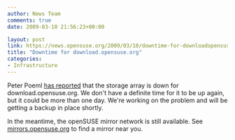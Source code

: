 ```yaml
---
author: News Team
comments: true
date: 2009-03-10 21:56:23+00:00

layout: post
link: https://news.opensuse.org/2009/03/10/downtime-for-downloadopensuseorg/
title: "Downtime for download.opensuse.org"
categories:
- Infrastructure
---
```

Peter Poeml [has reported](http://lists.opensuse.org/opensuse-announce/2009-03/msg00008.html) that the storage array is down for download.opensuse.org. We don't have a definite time for it to be up again, but it could be more than one day. We're working on the problem and will be getting a backup in place shortly.

In the meantime, the openSUSE mirror network is still available. See [mirrors.opensuse.org](http://mirrors.opensuse.org/) to find a mirror near you.		
